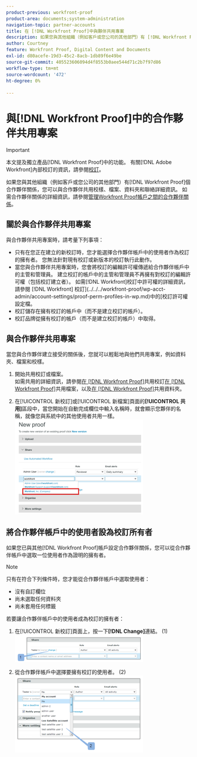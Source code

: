 ```yaml
---
product-previous: workfront-proof
product-area: documents;system-administration
navigation-topic: partner-accounts
title: 在 [!DNL Workfront Proof]中與夥伴共用專案
description: 如果您與其他組織（例如客戶或您公司的其他部門）有 [!DNL Workfront Proof] 合作夥伴關係，您可以與合作夥伴共用校樣、檔案、資料夾和聯絡詳細資訊。 如需有關合作夥伴關係的詳細資訊，請參閱管理 [!DNL Workfront Proof] 帳戶之間的合作夥伴關係。
author: Courtney
feature: Workfront Proof, Digital Content and Documents
exl-id: d80acefe-19d3-45c2-8acb-1db89f6e49be
source-git-commit: 405523606094d4f8553b0aee544d71c2b7f97d86
workflow-type: tm+mt
source-wordcount: '472'
ht-degree: 0%

---
```


# 與[!DNL Workfront Proof]中的合作夥伴共用專案

>[!IMPORTANT]
>
>本文提及獨立產品[!DNL Workfront Proof]中的功能。 有關[!DNL Adobe Workfront]內部校訂的資訊，請參閱[校訂](../../../review-and-approve-work/proofing/proofing.md)。

如果您與其他組織（例如客戶或您公司的其他部門）有[!DNL Workfront Proof]個合作夥伴關係，您可以與合作夥伴共用校樣、檔案、資料夾和聯絡詳細資訊。 如需合作夥伴關係的詳細資訊，請參閱[管理Workfront Proof帳戶之間的合作夥伴關係](../../../workfront-proof/wp-acct-admin/partner-accounts/manage-partner-relationship-between-wp-accts.md)。

## 關於與合作夥伴共用專案

與合作夥伴共用專案時，請考量下列事項：

* 只有在您正在建立的新校訂時，您才能選擇合作夥伴帳戶中的使用者作為校訂的擁有者。 您無法針對現有校訂或新版本的校訂執行此動作。
* 當您與合作夥伴共用專案時，您會將校訂的編輯許可權傳遞給合作夥伴帳戶中的主管和管理員。 建立校訂的帳戶中的主管和管理員不再擁有對校訂的編輯許可權（包括校訂建立者）。 如需[!DNL Workfront]校訂中許可權的詳細資訊，請參閱 [!DNL Workfront] 校訂](../../../workfront-proof/wp-acct-admin/account-settings/proof-perm-profiles-in-wp.md)中的[校訂許可權設定檔。
* 校訂儲存在擁有校訂的帳戶中（而不是建立校訂的帳戶）。
* 校訂品牌從擁有校訂的帳戶（而不是建立校訂的帳戶）中取得。

## 與合作夥伴共用專案

當您與合作夥伴建立接受的關係後，您就可以輕鬆地與他們共用專案，例如資料夾、檔案和校樣。

1. 開始共用校訂或檔案。\
   如需共用的詳細資訊，請參閱[在 [!DNL Workfront Proof]](../../../workfront-proof/wp-work-proofsfiles/share-proofs-and-files/share-proof.md)共用校訂[在 [!DNL Workfront Proof]](../../../workfront-proof/wp-work-proofsfiles/share-proofs-and-files/share-files.md)共用檔案，以及[在 [!DNL Workfront Proof]](../../../workfront-proof/wp-work-proofsfiles/organize-your-work/share-folders.md)共用資料夾。

1. 在[!UICONTROL 新校訂]或[!UICONTROL 新檔案]頁面的&#x200B;**[!UICONTROL 共用]**&#x200B;區段中，當您開始在自動完成欄位中輸入名稱時，就會顯示您夥伴的名稱，就像您與系統中的其他使用者共用一樣。\
   ![proof_share_partner.png](assets/proof-share-partner-350x258.png)

## 將合作夥伴帳戶中的使用者設為校訂所有者

如果您已與其他[!DNL Workfront Proof]帳戶設定合作夥伴關係，您可以從合作夥伴帳戶中選取一位使用者作為證明的擁有者。

>[!NOTE]
>
>只有在符合下列條件時，您才能從合作夥伴帳戶中選取使用者：
>
>* 沒有自訂欄位
>* 尚未選取任何資料夾
>* 尚未套用任何標籤
>

若要讓合作夥伴帳戶中的使用者成為校訂的擁有者：

1. 在[!UICONTROL 新校訂]頁面上，按一下&#x200B;**[!DNL Change]**&#x200B;連結。 (1)\
   ![Make_a_user_in_a_partner_account_the_owner_of_a_proof.png](assets/make-a-user-in-a-partner-account-the-owner-of-a-proof-350x74.png)

1. 從合作夥伴帳戶中選擇要擁有校訂的使用者。 (2)\
   ![Make_a_user_in_a_partner_account_the_owner_of_a_proof__1_.png](assets/make-a-user-in-a-partner-account-the-owner-of-a-proof--1--350x209.png)
